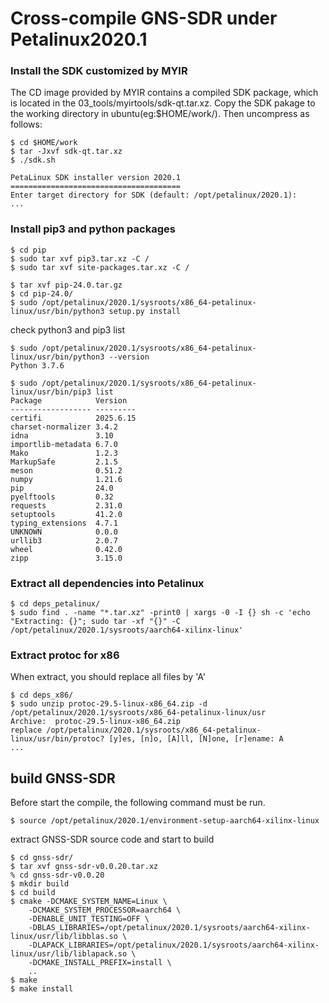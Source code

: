 # Cross-compile GNS-SDR under Petalinux2020.1

### Install the SDK customized by MYIR
The CD image provided by MYIR contains a compiled SDK package, which is located in the 03_tools/myirtools/sdk-qt.tar.xz. Copy the SDK pakage to the working directory in ubuntu(eg:$HOME/work/). Then uncompress as follows:
```
$ cd $HOME/work
$ tar -Jxvf sdk-qt.tar.xz
$ ./sdk.sh

PetaLinux SDK installer version 2020.1
======================================
Enter target directory for SDK (default: /opt/petalinux/2020.1):
...
```

### Install pip3 and python packages
 ```
 $ cd pip
 $ sudo tar xvf pip3.tar.xz -C /
 $ sudo tar xvf site-packages.tar.xz -C /

 $ tar xvf pip-24.0.tar.gz
 $ cd pip-24.0/
 $ sudo /opt/petalinux/2020.1/sysroots/x86_64-petalinux-linux/usr/bin/python3 setup.py install

 ```

 check python3 and pip3 list
 ```
 $ sudo /opt/petalinux/2020.1/sysroots/x86_64-petalinux-linux/usr/bin/python3 --version
 Python 3.7.6

 $ sudo /opt/petalinux/2020.1/sysroots/x86_64-petalinux-linux/usr/bin/pip3 list
 Package            Version
 ------------------ ---------
 certifi            2025.6.15
 charset-normalizer 3.4.2
 idna               3.10
 importlib-metadata 6.7.0
 Mako               1.2.3
 MarkupSafe         2.1.5
 meson              0.51.2
 numpy              1.21.6
 pip                24.0
 pyelftools         0.32
 requests           2.31.0
 setuptools         41.2.0
 typing_extensions  4.7.1
 UNKNOWN            0.0.0
 urllib3            2.0.7
 wheel              0.42.0
 zipp               3.15.0
 ```

### Extract all dependencies into Petalinux

```
$ cd deps_petalinux/
$ sudo find . -name "*.tar.xz" -print0 | xargs -0 -I {} sh -c 'echo "Extracting: {}"; sudo tar -xf "{}" -C /opt/petalinux/2020.1/sysroots/aarch64-xilinx-linux'

``` 

### Extract protoc for x86
When extract, you should replace all files by 'A'
```
$ cd deps_x86/
$ sudo unzip protoc-29.5-linux-x86_64.zip -d /opt/petalinux/2020.1/sysroots/x86_64-petalinux-linux/usr
Archive:  protoc-29.5-linux-x86_64.zip
replace /opt/petalinux/2020.1/sysroots/x86_64-petalinux-linux/usr/bin/protoc? [y]es, [n]o, [A]ll, [N]one, [r]ename: A
...

```

## build GNSS-SDR
Before start the compile, the following command must be run.
```
$ source /opt/petalinux/2020.1/environment-setup-aarch64-xilinx-linux
```

extract GNSS-SDR source code and start to build
```
$ cd gnss-sdr/
$ tar xvf gnss-sdr-v0.0.20.tar.xz
% cd gnss-sdr-v0.0.20
$ mkdir build
$ cd build
$ cmake -DCMAKE_SYSTEM_NAME=Linux \
	-DCMAKE_SYSTEM_PROCESSOR=aarch64 \
	-DENABLE_UNIT_TESTING=OFF \
	-DBLAS_LIBRARIES=/opt/petalinux/2020.1/sysroots/aarch64-xilinx-linux/usr/lib/libblas.so \
	-DLAPACK_LIBRARIES=/opt/petalinux/2020.1/sysroots/aarch64-xilinx-linux/usr/lib/liblapack.so \
	-DCMAKE_INSTALL_PREFIX=install \
	..
$ make
$ make install
```

